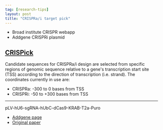 ```yaml
---
tag: [research-tips]
layout: post
title: "CRISPRa/i target pick"
---
```


- Broad institute CRISPR webapp
- Addgene CRISPRi plasmid

<!--more-->

## [CRISPick](https://portals.broadinstitute.org/gppx/crispick/public)

Candidate sequences for CRISPRa/i design are selected from specific regions of genomic sequence relative to a gene's transcription start site (TSS) according to the direction of transcription (i.e. strand). The coordinates currently in use are: 

- CRISPRa:   -300 to 0 bases from TSS
- CRISPRi:   -50 to +300 bases from TSS

---

pLV-hU6-sgRNA-hUbC-dCas9-KRAB-T2a-Puro

- [Addgene page](https://www.addgene.org/71236/)
- [Original paper](https://www.ncbi.nlm.nih.gov/pmc/articles/PMC4666778/)
